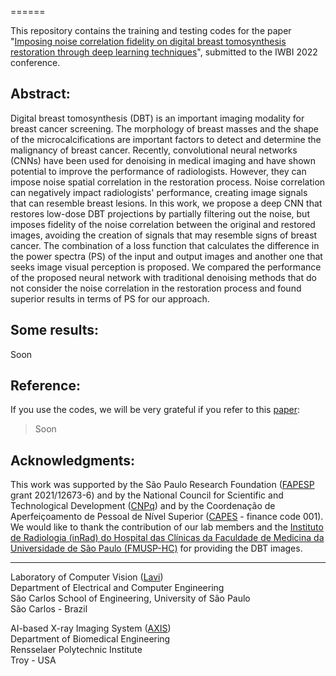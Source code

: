 ======

This repository contains the training and testing codes for the paper "[Imposing noise correlation fidelity on digital breast tomosynthesis restoration through deep learning techniques]()", submitted to the IWBI 2022 conference.

## Abstract:

Digital breast tomosynthesis (DBT) is an important imaging modality for breast cancer screening. The morphology of breast masses and the shape of the microcalcifications are important factors to detect and determine the malignancy of breast cancer. Recently, convolutional neural networks (CNNs) have been used for denoising in medical imaging and have shown potential to improve the performance of radiologists. However, they can impose noise spatial correlation in the restoration process. Noise correlation can negatively impact radiologists' performance, creating image signals that can resemble breast lesions. In this work, we propose a deep CNN that restores low-dose DBT projections by partially filtering out the noise, but imposes fidelity of the noise correlation between the original and restored images, avoiding the creation of signals that may resemble signs of breast cancer. The combination of a loss function that calculates the difference in the power spectra (PS) of the input and output images and another one that seeks image visual perception is proposed. We compared the performance of the proposed neural network with traditional denoising methods that do not consider the noise correlation in the restoration process and found superior results in terms of PS for our approach.


## Some results:

Soon

## Reference:

If you use the codes, we will be very grateful if you refer to this [paper]():

> Soon

## Acknowledgments:

This work was supported by the São Paulo Research Foundation ([FAPESP](http://www.fapesp.br/) grant 2021/12673-6) and by the National Council for Scientific and Technological Development ([CNPq](http://www.cnpq.br/)) and by the Coordenação de Aperfeiçoamento de Pessoal de Nível Superior ([CAPES](https://www.gov.br/capes/pt-br) - finance code 001). We would like to thank the contribution of our lab members and the [Instituto de Radiologia (inRad) do Hospital das Clínicas da Faculdade de Medicina da Universidade de São Paulo (FMUSP-HC)](http://www.hc.fm.usp.br) for providing the DBT images.


---
Laboratory of Computer Vision ([Lavi](http://iris.sel.eesc.usp.br/lavi/))  
Department of Electrical and Computer Engineering  
São Carlos School of Engineering, University of São Paulo  
São Carlos - Brazil

AI-based X-ray Imaging System ([AXIS](https://wang-axis.github.io))  
Department of Biomedical Engineering  
Rensselaer Polytechnic Institute  
Troy - USA
